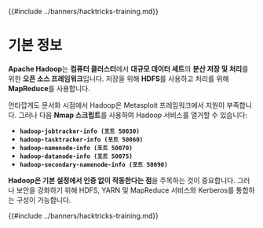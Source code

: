 {{#include ../banners/hacktricks-training.md}}

# **기본 정보**

**Apache Hadoop**는 **컴퓨터 클러스터**에서 **대규모 데이터 세트**의 **분산 저장 및 처리**를 위한 **오픈 소스 프레임워크**입니다. 저장을 위해 **HDFS**를 사용하고 처리를 위해 **MapReduce**를 사용합니다.

안타깝게도 문서화 시점에서 Hadoop은 Metasploit 프레임워크에서 지원이 부족합니다. 그러나 다음 **Nmap 스크립트**를 사용하여 Hadoop 서비스를 열거할 수 있습니다:

- **`hadoop-jobtracker-info (포트 50030)`**
- **`hadoop-tasktracker-info (포트 50060)`**
- **`hadoop-namenode-info (포트 50070)`**
- **`hadoop-datanode-info (포트 50075)`**
- **`hadoop-secondary-namenode-info (포트 50090)`**

**Hadoop은 기본 설정에서 인증 없이 작동한다는 점**을 주목하는 것이 중요합니다. 그러나 보안을 강화하기 위해 HDFS, YARN 및 MapReduce 서비스와 Kerberos를 통합하는 구성이 가능합니다.

{{#include ../banners/hacktricks-training.md}}
